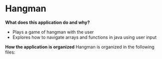 # Hangman

**What does this application do and why?**

* Plays a game of hangman with the user
* Explores how to navigate arrays and functions in java using user input 

**How the application is organized**
Hangman is organized in the following files:

<!-- ![Files](./Assets/images/Screen%20Shot%202022-05-07%20at%2012.59.54%20PM.png)

**Step-by-Step on how to run the application**
* Add an event to the text box for a given hour
* Press the save button to the local storage
* When the page is refreshed, it should still contain the saved event

**What the application looks like**

![Image of Homepage](./Assets/images/Screen%20Shot%202022-05-07%20at%201.00.39%20PM.png)

**Link to Github Repository**

GitHub Repository: https://github.com/echandlerdavis/Work-Day-Scheduler-Homework

**Technologies Used** 

* Java!
* Classes
* Arrays
* Loops -->